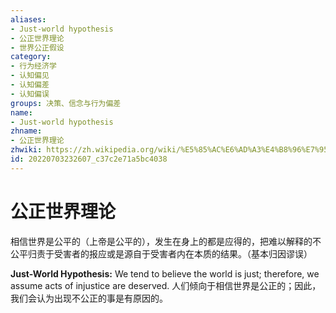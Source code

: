 ```yaml
---
aliases:
- Just-world hypothesis
- 公正世界理论
- 世界公正假设
category:
- 行为经济学
- 认知偏见
- 认知偏差
- 认知偏误
groups: 决策、信念与行为偏差
name:
- Just-world hypothesis
zhname:
- 公正世界理论
zhwiki: https://zh.wikipedia.org/wiki/%E5%85%AC%E6%AD%A3%E4%B8%96%E7%95%8C%E7%90%86%E8%AE%BA
id: 20220703232607_c37c2e71a5bc4038
---
```


# 公正世界理论

相信世界是公平的（上帝是公平的），发生在身上的都是应得的，把难以解释的不公平归责于受害者的报应或是源自于受害者内在本质的结果。（基本归因谬误）

**Just-World Hypothesis:** We tend to believe the world is just; therefore, we assume acts of injustice are deserved.
人们倾向于相信世界是公正的；因此，我们会认为出现不公正的事是有原因的。
